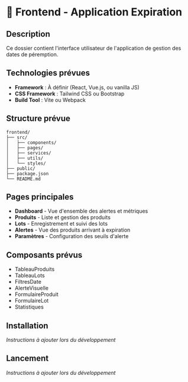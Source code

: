 # 🎨 Frontend - Application Expiration

## Description
Ce dossier contient l'interface utilisateur de l'application de gestion des dates de péremption.

## Technologies prévues
- **Framework** : À définir (React, Vue.js, ou vanilla JS)
- **CSS Framework** : Tailwind CSS ou Bootstrap
- **Build Tool** : Vite ou Webpack

## Structure prévue
```
frontend/
├── src/
│   ├── components/
│   ├── pages/
│   ├── services/
│   ├── utils/
│   └── styles/
├── public/
├── package.json
└── README.md
```

## Pages principales
- **Dashboard** - Vue d'ensemble des alertes et métriques
- **Produits** - Liste et gestion des produits
- **Lots** - Enregistrement et suivi des lots
- **Alertes** - Vue des produits arrivant à expiration
- **Paramètres** - Configuration des seuils d'alerte

## Composants prévus
- TableauProduits
- TableauLots
- FiltresDate
- AlerteVisuelle
- FormulaireProduit
- FormulaireLot
- Statistiques

## Installation
*Instructions à ajouter lors du développement*

## Lancement
*Instructions à ajouter lors du développement*